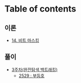 # Table of contents

## 이론 <a href="#이론" id="이론"></a>

* [14. 비트 마스킹](README.md)

## 풀이 <a href="#풀이" id="풀이"></a>

* [3주차(완전탐색,백트래킹)](풀이/3주차\(완전탐색,백트래킹\)/README.md)
  * [2529 : 부등호](풀이/3주차\(완전탐색,백트래킹\)/2529.md)
